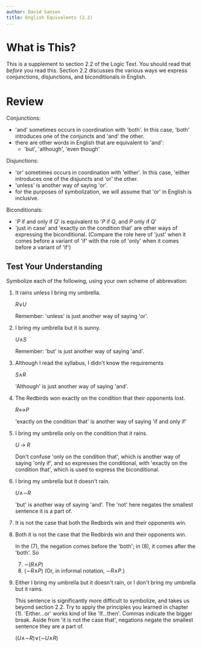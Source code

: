 ```yaml
---
author: David Sanson
title: English Equivalents (2.2)
...
```


What is This?
=============

This is a supplement to section 2.2 of the Logic Text. You should read
that *before* you read this. Section 2.2 discusses the various ways we
express conjunctions, disjunctions, and biconditionals in English.

Review
======

Conjunctions:

-   'and' sometimes occurs in coordination with 'both'. In this case,
    'both' introduces one of the conjuncts and 'and' the other.
-   there are other words in English that are equivalent to 'and':
    -   'but', 'although', 'even though'

Disjunctions:

-   'or' sometimes occurs in coordination with 'either'. In this case,
    'either introduces one of the disjuncts and 'or' the other.
-   'unless' is another way of saying 'or'.
-   for the purposes of symbolization, we will assume that 'or' in
    English is inclusive.

Biconditionals:

-   '$P$ if and only if $Q$' is equivalent to '$P$ if $Q$, and $P$ only
    if $Q$'
-   'just in case' and 'exactly on the condition that' are other ways of
    expressing the biconditional. (Compare the role here of 'just' when
    it comes before a variant of 'if' with the role of 'only' when it
    comes before a variant of 'if')

Test Your Understanding
-----------------------

Symbolize each of the following, using your own scheme of abbrevation:

1.  It rains unless I bring my umbrella.

    <div class="answers">

    $R{\mathord{\vee}}U$

    Remember: 'unless' is just another way of saying 'or'.

    </div>

2.  I bring my umbrella but it is sunny.

    <div class="answers">

    $U{\mathord{\wedge}}S$

    Remember: 'but' is just another way of saying 'and'.

    </div>

3.  Although I read the syllabus, I didn't know the requirements

    <div class="answers">

    $S{\mathord{\wedge}}R$

    'Although' is just another way of saying 'and'.

    </div>

4.  The Redbirds won exactly on the condition that their opponents lost.

    <div class="answers">

    $R{\mathord{\leftrightarrow}}P$

    'exactly on the condition that' is another way of saying 'if and
    only if'

    </div>

5.  I bring my umbrella only on the condition that it rains.

    <div class="answers">

    $U{\mathbin{\rightarrow}}R$

    Don't confuse 'only on the condition that', which is another way of
    saying 'only if', and so expresses the conditional, with 'exactly on
    the condition that', which is used to express the biconditional.

    </div>

6.  I bring my umbrella but it doesn't rain.

    <div class="answers">

    $U{\mathord{\wedge}}{\mathord{\sim}}R$

    'but' is another way of saying 'and'. The 'not' here negates the
    smallest sentence it is a part of.

    </div>

7.  It is not the case that both the Redbirds win and their opponents
    win.

8.  Both it is not the case that the Redbirds win and their opponents
    win.

    <div class="answers">

    In the (7), the negation comes before the 'both'; in (8), it comes
    after the 'both'. So

    7.  ${\mathord{\sim}}(R{\mathord{\wedge}}P)$
    8.  $({\mathord{\sim}}R{\mathord{\wedge}}P)$ (Or, in informal
        notation, ${\mathord{\sim}}R{\mathord{\wedge}}P$.)

    </div>

9.  Either I bring my umbrella but it doesn't rain, or I don't bring my
    umbrella but it rains.

    This sentence is significantly more difficult to symbolize, and
    takes us beyond section 2.2. Try to apply the principles you learned
    in chapter (1). 'Either...or' works kind of like 'If...then'. Commas
    indicate the bigger break. Aside from 'it is not the case that',
    negations negate the smallest sentence they are a part of.

    <div class="answers">

    $(U{\mathord{\wedge}}{\mathord{\sim}}R){\mathord{\vee}}({\mathord{\sim}}U{\mathord{\wedge}}R)$

    </div>
